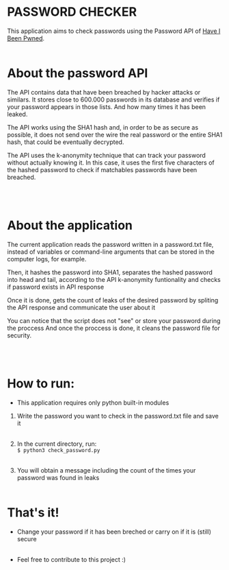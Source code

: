#  <b>PASSWORD CHECKER </b>


This application aims to check passwords using the Password API of <a href="https://haveibeenpwned.com/">Have I Been Pwned</a>.
<br><br>


# About the password API 


The API contains data that have been breached by hacker attacks or similars.
It stores close to 600.000 passwords in its database and verifies if your password appears in those lists.
And how many times it has been leaked.


The API works using the SHA1 hash and, in order to be as secure as possible, it does not send over the wire the real password or the entire SHA1 hash, that could be eventually decrypted.

The API uses the k-anonymity technique that can track your password without actually knowing it.
In this case, it uses the first five characters of the hashed password to check if matchables passwords have been breached.

<br><br>

# About the application


The current application reads the password written in a password.txt file, instead of variables or command-line arguments that can be stored in the computer logs, for example.

Then, it hashes the password into SHA1, separates the hashed password into head and tail, according to the API k-anonymity funtionality
and checks if password exists in API response

Once it is done, gets the count of leaks of the desired password by spliting the API response and communicate the user about it

You can notice that the script does not "see" or store your password during the proccess
And once the proccess is done, it cleans the password file for security.
    
<br><br>

# How to run:

* This application requires only python built-in modules<br>

1. Write the password you want to check in the password.txt file and save it<br><br>

2. In the current directory, run: <br>
``$ python3 check_password.py ``<br><br>

3. You will obtain a message including the count of the times your password was found in leaks<br><br>



# That's it!


* Change your password if it has been breched or carry on if it is (still) secure <br><br>

* Feel free to contribute to this project :)





